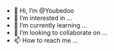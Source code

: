- 👋 Hi, I’m @Youbedoo
- 👀 I’m interested in ...
- 🌱 I’m currently learning ...
- 💞️ I’m looking to collaborate on ...
- 📫 How to reach me ...

<!---
Youbedoo/Youbedoo is a ✨ special ✨ repository because its `README.md` (this file) appears on your GitHub profile.
You can click the Preview link to take a look at your changes.
--->
